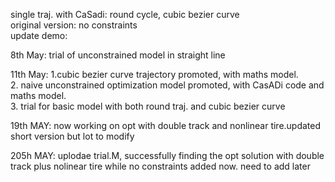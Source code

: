 single traj. with CaSadi: round cycle, cubic bezier curve  
original version: no constraints  
update demo: 

8th May: trial of unconstrained model in straight line

11th May: 1.cubic bezier curve trajectory promoted, with maths model.  
2. naive unconstrained optimization model promoted, with CasADi code and maths model.  
3. trial for basic model with both round traj. and cubic bezier curve


19th MAY: now working on opt with double track and nonlinear tire.updated short version but lot to modify


205h MAY: uplodae trial.M, successfully finding the opt solution with double track plus nolinear tire while no constraints added now. need to add later
